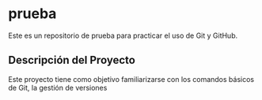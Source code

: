 # prueba
Este es un repositorio de prueba para practicar el uso de Git y GitHub. 

## Descripción del Proyecto
Este proyecto tiene como objetivo familiarizarse con los comandos básicos de Git, la gestión de versiones

